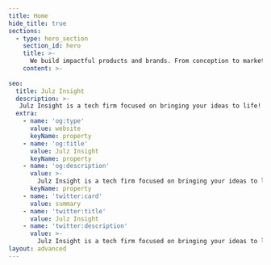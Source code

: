 ```yaml
---
title: Home
hide_title: true
sections:
  - type: hero_section
    section_id: hero
    title: >-
      We build impactful products and brands. From conception to market dominance.
    content: >- 
    
seo:
  title: Julz Insight
  description: >-
   Julz Insight is a tech firm focused on bringing your ideas to life! From conception to market domination. We turn them into impactful products and brands.
  extra:
    - name: 'og:type'
      value: website
      keyName: property
    - name: 'og:title'
      value: Julz Insight
      keyName: property
    - name: 'og:description'
      value: >-
        Julz Insight is a tech firm focused on bringing your ideas to life! From conception to market domination. We turn them into impactful products and brands.
      keyName: property
    - name: 'twitter:card'
      value: summary
    - name: 'twitter:title'
      value: Julz Insight
    - name: 'twitter:description'
      value: >-
        Julz Insight is a tech firm focused on bringing your ideas to life! From conception to market domination. We turn them into impactful products and brands.
layout: advanced
---
```

